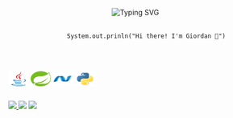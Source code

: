<p align="center">
  <img src="https://readme-typing-svg.herokuapp.com?font=Fira+Code&weight=500&size=20&pause=1200&center=true&vCenter=true&color=00FFB2&width=700&lines=Backend+Developer;Committed+to+writing+reliable+and+maintainable+code" alt="Typing SVG" />
</p>


  <pre align="center" >
    <code>
      System.out.prinln("Hi there! I'm Giordan 👋")
    </code>
  </pre>
>

<div style="display: inline_block"><br>
  <img align="center" alt="Giordan-Java" height="30" width="40" src="https://raw.githubusercontent.com/devicons/devicon/master/icons/java/java-original.svg">
  <img align="center" alt="Giordan-Spring" height="30" width="40" src="https://raw.githubusercontent.com/devicons/devicon/master/icons/spring/spring-original.svg">
  <img align="center" alt="Giordan-DotNet" height="30" width="40" src="https://raw.githubusercontent.com/devicons/devicon/master/icons/dot-net/dot-net-original.svg">
  <img align="center" alt="Giordan-Python" height="30" width="40" src="https://raw.githubusercontent.com/devicons/devicon/master/icons/python/python-original.svg">
</div>
<h2></h2>
 <div> 
  <a href = "mailto:giordangarcia12@gmail.com">
    <img src="https://img.shields.io/badge/-Gmail-%23333?style=for-the-badge&logo=gmail&logoColor=white" target="_blank">
  </a>
  <a href="https://instagram.com/giordan.garci" target="_blank"><img src="https://img.shields.io/badge/-Instagram-%23E4405F?style=for-the-badge&logo=instagram&logoColor=white" target="_blank"></a>
  <a href="https://www.linkedin.com/in/giordan-garcia-623508265" target="_blank">
    <img src="https://img.shields.io/badge/-LinkedIn-%230077B5?style=for-the-badge&logo=linkedin&logoColor=white">
  </a> 
 
  <!--![Snake animation](https://github.com/queirozlc/queirozlc/blob/output/github-contribution-grid-snake.svg)-->
 
</div>
